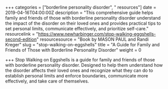 +++
categories = ["borderline personality disorder", " resources"]
date = 2019-04-16T04:00:00Z
description = "This comprehensive guide helps family and friends of those with borderline personality disorder understand the impact of the disorder on their loved ones and provides practical tips to set personal limits, communicate effectively, and prioritize self-care."
resourcelink = "https://www.newharbinger.com/stop-walking-eggshells-second-edition"
resourcesource = "Book by MASON PAUL and Randi Kreger"
slug = "stop-walking-on-eggshells"
title = "A Guide for Family and Friends of Those with Borderline Personality Disorder"
weight = 0

+++
Stop Walking on Eggshells is a guide for family and friends of those with borderline personality disorder. Designed to help them understand how the disorder affects their loved ones and recognize what they can do to establish personal limits and enforce boundaries, communicate more effectively, and take care of themselves.